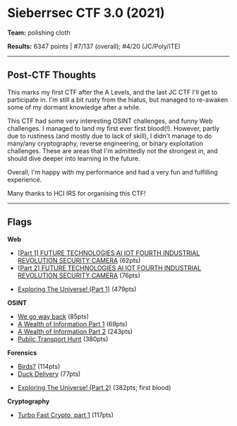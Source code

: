 # Sieberrsec CTF 3.0 (2021)

**Team:** polishing cloth

**Results:** 6347 points | #7/137 (overall); #4/20 (JC/Poly/ITE)

----

## Post-CTF Thoughts

This marks my first CTF after the A Levels, and the last JC CTF I'll get to participate in. I'm still a bit rusty from the hiatus, but managed to re-awaken some of my dormant knowledge after a while.

This CTF had some very interesting OSINT challenges, and funny Web challenges. I managed to land my first ever first blood(!). However, partly due to rustiness (and mostly due to lack of skill), I didn't manage to do many/any cryptography, reverse engineering, or binary exploitation challenges. These are areas that I'm admittedly not the strongest in, and should dive deeper into learning in the future.

Overall, I'm happy with my performance and had a very fun and fulfilling experience.

Many thanks to HCI IRS for organising this CTF!

----

## Flags

**Web**
* [\[Part 1\] FUTURE TECHNOLOGIES AI IOT FOURTH INDUSTRIAL REVOLUTION SECURITY CAMERA](Web/%5BPart%201%5D%20FUTURE%20TECHNOLOGIES%20AI%20IOT%20FOURTH%20INDUSTRIAL%20REVOLUTION%20SECURITY%20CAMERA) (62pts)
* [\[Part 2\] FUTURE TECHNOLOGIES AI IOT FOURTH INDUSTRIAL REVOLUTION SECURITY CAMERA](Web/%5BPart%202%5D%20FUTURE%20TECHNOLOGIES%20AI%20IOT%20FOURTH%20INDUSTRIAL%20REVOLUTION%20SECURITY%20CAMERA) (76pts)
<!--
* [TaiYang IT Solution Part 1](Web/TaiYang%20IT%20Solution%20Part%201) (470pts)
* [TaiYang IT Solution Part 2: Electric Boogaloo](Web/TaiYang%20IT%20Solution%20Part%202%3A%20Electric%20Boogaloo) (895pts)
-->
* [Exploring The Universe! (Part 1)](Web/Exploring%20The%20Universe%21%20%28Part%201%29) (479pts)

**OSINT**
* [We go way back](OSINT/We%20go%20way%20back) (85pts)
* [A Wealth of Information Part 1](OSINT/A%20Wealth%20of%20Information%20Part%201) (69pts)
* [A Wealth of Information Part 2](OSINT/A%20Wealth%20of%20Information%20Part%202) (243pts)
* [Public Transport Hunt](OSINT/Public%20Transport%20Hunt) (380pts)
<!--
* ["The Sieberr" Heist Part 1](OSINT/%22The%20Sieberr%22%20Heist%20Part%201) (60pts)
* ["The Sieberr" Heist Part 2](OSINT/%22The%20Sieberr%22%20Heist%20Part%202) (333pts)

-->
**Forensics**
* [Birds?](Forensics/Birds%3F) (114pts)
* [Duck Delivery](Forensics/Duck%20Delivery) (77pts)
<!--
* [Digging In The Dump Pt. I](Forensics/Digging%20In%20The%20Dump%20Pt.%20I) (266pts)
* [Digging In The Dump Pt. II](Forensics/Digging%20In%20The%20Dump%20Pt.%20II) (292pts)
-->
* [Exploring The Universe! (Part 2)](Forensics/Exploring%20The%20Universe%21%20%28Part%202%29) (382pts; first blood)

**Cryptography**
* [Turbo Fast Crypto, part 1](Cryptography/Turbo%20Fast%20Crypto%2C%20part%201) (117pts)
<!--
**Reverse Engineering**
* [Reverse](Reverse%20Engineering/Reverse) (164pts)

**Miscellaneous**
* [Heads and Tails Part 1](Miscellaneous/Heads%20and%20Tails%20Part%201) (50pts)
-->

<!---

----

Check out my teammate's write-ups here: [@ThinkerPal's Sieberrsec CTF 3.0 write-ups]()

--->
